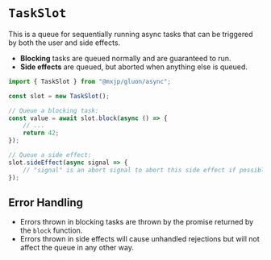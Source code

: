# `TaskSlot`
This is a queue for sequentially running async tasks that can be triggered by both the user and side effects.

+ **Blocking** tasks are queued normally and are guaranteed to run.
+ **Side effects** are queued, but aborted when anything else is queued.

```jsx
import { TaskSlot } from "@mxjp/gluon/async";

const slot = new TaskSlot();

// Queue a blocking task:
const value = await slot.block(async () => {
	// ...
	return 42;
});

// Queue a side effect:
slot.sideEffect(async signal => {
	// "signal" is an abort signal to abort this side effect if possible.
});
```

## Error Handling

+ Errors thrown in blocking tasks are thrown by the promise returned by the `block` function.
+ Errors thrown in side effects will cause unhandled rejections but will not affect the queue in any other way.
